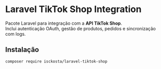 # Laravel TikTok Shop Integration

Pacote Laravel para integração com a **API TikTok Shop**.  
Inclui autenticação OAuth, gestão de produtos, pedidos e sincronização com logs.

## Instalação

```bash
composer require isckosta/laravel-tiktok-shop
